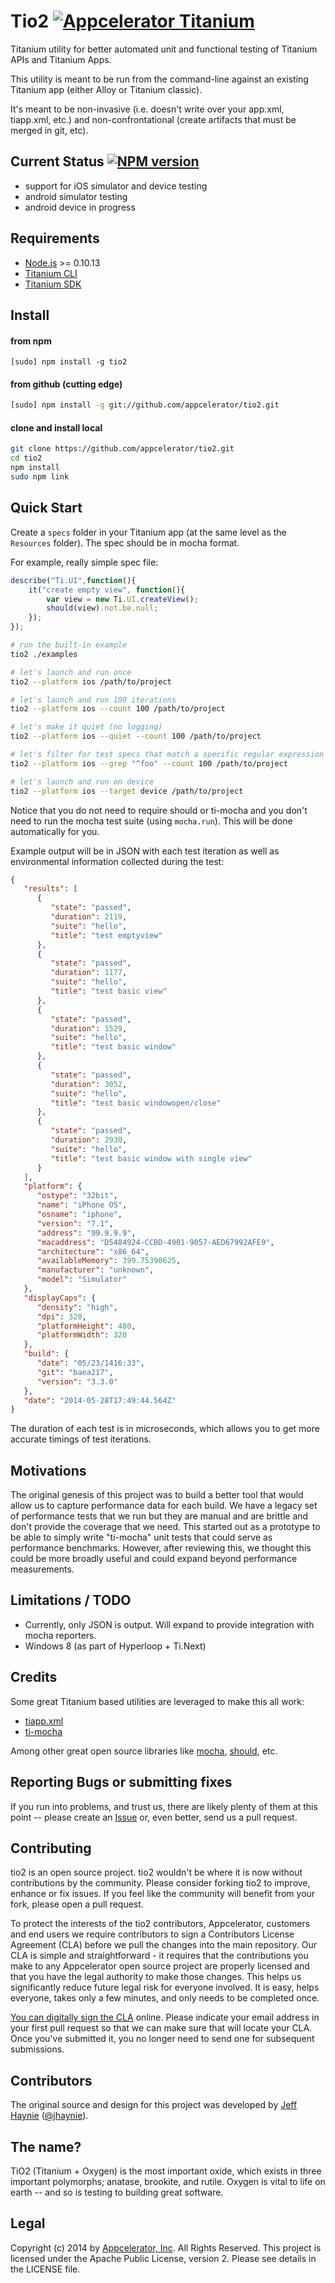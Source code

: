 # Tio2 [![Appcelerator Titanium](http://www-static.appcelerator.com/badges/titanium-git-badge-sq.png)](http://www.appcelerator.com/titanium/)

Titanium utility for better automated unit and functional testing of Titanium APIs and Titanium Apps.

This utility is meant to be run from the command-line against an existing Titanium app (either Alloy or Titanium classic).

It's meant to be non-invasive (i.e. doesn't write over your app.xml, tiapp.xml, etc.) and non-confrontational (create artifacts that must be merged in git, etc).

## Current Status [![NPM version](https://badge.fury.io/js/tio2.svg)](http://badge.fury.io/js/tio2)

- support for iOS simulator and device testing
- android simulator testing
- android device in progress

## Requirements

* [Node.js](http://nodejs.org/) >= 0.10.13
* [Titanium CLI](https://github.com/appcelerator/titanium)
* [Titanium SDK](https://github.com/appcelerator/titanium_mobile)

## Install

#### from npm 

```
[sudo] npm install -g tio2
```

#### from github (cutting edge)

```bash
[sudo] npm install -g git://github.com/appcelerator/tio2.git
```

#### clone and install local

```bash
git clone https://github.com/appcelerator/tio2.git
cd tio2
npm install
sudo npm link
```

## Quick Start

Create a `specs` folder in your Titanium app (at the same level as the `Resources` folder).  The spec should be in mocha format.

For example, really simple spec file:

```javascript
describe("Ti.UI",function(){
    it("create empty view", function(){
        var view = new Ti.UI.createView();
        should(view).not.be.null;
    }); 
});
```

```bash
# run the built-in example
tio2 ./examples

# let's launch and run once
tio2 --platform ios /path/to/project

# let's launch and run 100 iterations
tio2 --platform ios --count 100 /path/to/project

# let's make it quiet (no logging)
tio2 --platform ios --quiet --count 100 /path/to/project

# let's filter for test specs that match a specific regular expression
tio2 --platform ios --grep "^foo" --count 100 /path/to/project

# let's launch and run on device
tio2 --platform ios --target device /path/to/project
```

Notice that you do not need to require should or ti-mocha and you don't need to run the mocha test suite (using `mocha.run`).  This will be done automatically for you.

Example output will be in JSON with each test iteration as well as environmental information collected during the test:

```json
{
   "results": [
      {
         "state": "passed",
         "duration": 2119,
         "suite": "hello",
         "title": "test emptyview"
      },
      {
         "state": "passed",
         "duration": 1177,
         "suite": "hello",
         "title": "test basic view"
      },
      {
         "state": "passed",
         "duration": 1529,
         "suite": "hello",
         "title": "test basic window"
      },
      {
         "state": "passed",
         "duration": 3052,
         "suite": "hello",
         "title": "test basic windowopen/close"
      },
      {
         "state": "passed",
         "duration": 2930,
         "suite": "hello",
         "title": "test basic window with single view"
      }
   ],
   "platform": {
      "ostype": "32bit",
      "name": "iPhone OS",
      "osname": "iphone",
      "version": "7.1",
      "address": "99.9.9.9",
      "macaddress": "D5484924-CCBD-4901-9057-AED67992AFE9",
      "architecture": "x86_64",
      "availableMemory": 399.75390625,
      "manufacturer": "unknown",
      "model": "Simulator"
   },
   "displayCaps": {
      "density": "high",
      "dpi": 320,
      "platformHeight": 480,
      "platformWidth": 320
   },
   "build": {
      "date": "05/23/1416:33",
      "git": "baea217",
      "version": "3.3.0"
   },
   "date": "2014-05-28T17:49:44.564Z"
}
```

The duration of each test is in microseconds, which allows you to get more accurate timings of test iterations.

## Motivations

The original genesis of this project was to build a better tool that would allow us to capture performance data for each build.  We have a legacy set of performance tests that we run but they are manual and are brittle and don't provide the coverage that we need.  This started out as a prototype to be able to simply write "ti-mocha" unit tests that could serve as performance benchmarks.  However, after reviewing this, we thought this could be more broadly useful and could expand beyond
performance measurements.

## Limitations / TODO

- Currently, only JSON is output.  Will expand to provide integration with mocha reporters.
- Windows 8 (as part of Hyperloop + Ti.Next)


## Credits

Some great Titanium based utilities are leveraged to make this all work:

- [tiapp.xml](https://github.com/tonylukasavage/tiapp.xml)
- [ti-mocha](http://tonylukasavage.com/ti-mocha/)

Among other great open source libraries like [mocha](https://github.com/visionmedia/mocha), [should](https://github.com/visionmedia/should.js/), etc.


## Reporting Bugs or submitting fixes

If you run into problems, and trust us, there are likely plenty of them at this point -- please create an [Issue](https://github.com/appcelerator/tio2/issues) or, even better, send us a pull request. 

## Contributing

tio2 is an open source project.  tio2 wouldn't be where it is now without contributions by the community. Please consider forking tio2 to improve, enhance or fix issues. If you feel like the community will benefit from your fork, please open a pull request.

To protect the interests of the tio2 contributors, Appcelerator, customers and end users we require contributors to sign a Contributors License Agreement (CLA) before we pull the changes into the main repository. Our CLA is simple and straightforward - it requires that the contributions you make to any Appcelerator open source project are properly licensed and that you have the legal authority to make those changes. This helps us significantly reduce future legal risk for everyone involved. It is easy, helps everyone, takes only a few minutes, and only needs to be completed once.

[You can digitally sign the CLA](http://bit.ly/app_cla) online. Please indicate your email address in your first pull request so that we can make sure that will locate your CLA.  Once you've submitted it, you no longer need to send one for subsequent submissions.

## Contributors

The original source and design for this project was developed by [Jeff Haynie](http://github.com/jhaynie) ([@jhaynie](http://twitter.com/jhaynie)).


## The name?

TiO2 (Titanium + Oxygen) is the most important oxide, which exists in three important polymorphs; anatase, brookite, and rutile. Oxygen is vital to life on earth -- and so is testing to building great software.


## Legal

Copyright (c) 2014 by [Appcelerator, Inc](http://www.appcelerator.com). All Rights Reserved.
This project is licensed under the Apache Public License, version 2.  Please see details in the LICENSE file.
